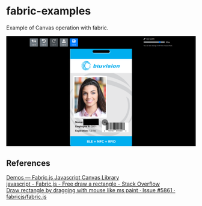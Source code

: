 # fabric-examples

Example of Canvas operation with fabric.

![masking-image.png](https://raw.githubusercontent.com/takuya-motoshima/fabric-examples/main/screencap/masking-image.png)

## References
[Demos — Fabric.js Javascript Canvas Library](http://fabricjs.com/demos/)  
[javascript - Fabric.js - Free draw a rectangle - Stack Overflow](https://stackoverflow.com/questions/9417603/fabric-js-free-draw-a-rectangle)  
[Draw rectangle by dragging with mouse like ms paint · Issue #5861 · fabricjs/fabric.js](https://github.com/fabricjs/fabric.js/issues/5861)